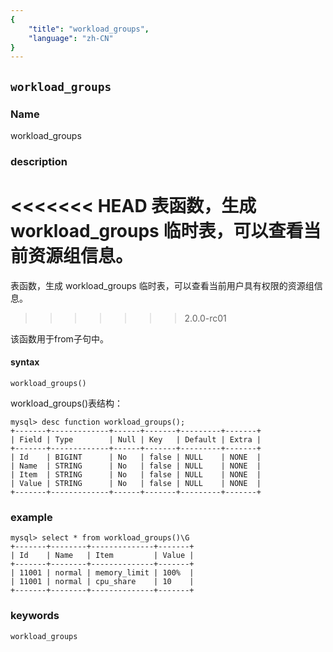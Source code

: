 ```yaml
---
{
    "title": "workload_groups",
    "language": "zh-CN"
}
---
```


<!--
Licensed to the Apache Software Foundation (ASF) under one
or more contributor license agreements.  See the NOTICE file
distributed with this work for additional information
regarding copyright ownership.  The ASF licenses this file
to you under the Apache License, Version 2.0 (the
"License"); you may not use this file except in compliance
with the License.  You may obtain a copy of the License at

  http://www.apache.org/licenses/LICENSE-2.0

Unless required by applicable law or agreed to in writing,
software distributed under the License is distributed on an
"AS IS" BASIS, WITHOUT WARRANTIES OR CONDITIONS OF ANY
KIND, either express or implied.  See the License for the
specific language governing permissions and limitations
under the License.
-->

## `workload_groups`

### Name

<version since="dev">

workload_groups

</version>

### description

<<<<<<< HEAD
表函数，生成 workload_groups 临时表，可以查看当前资源组信息。
=======
表函数，生成 workload_groups 临时表，可以查看当前用户具有权限的资源组信息。
>>>>>>> 2.0.0-rc01

该函数用于from子句中。

#### syntax
`workload_groups()`

workload_groups()表结构：
```
mysql> desc function workload_groups();
+-------+-------------+------+-------+---------+-------+
| Field | Type        | Null | Key   | Default | Extra |
+-------+-------------+------+-------+---------+-------+
| Id    | BIGINT      | No   | false | NULL    | NONE  |
| Name  | STRING      | No   | false | NULL    | NONE  |
| Item  | STRING      | No   | false | NULL    | NONE  |
| Value | STRING      | No   | false | NULL    | NONE  |
+-------+-------------+------+-------+---------+-------+
```

### example
```
mysql> select * from workload_groups()\G
+-------+--------+--------------+-------+
| Id    | Name   | Item         | Value |
+-------+--------+--------------+-------+
| 11001 | normal | memory_limit | 100%  |
| 11001 | normal | cpu_share    | 10    |
+-------+--------+--------------+-------+
```

### keywords

    workload_groups